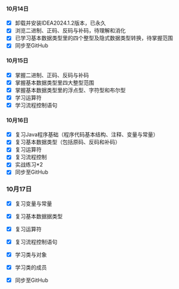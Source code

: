 #### 10月14日

* [x] 卸载并安装IDEA2024.1.2版本，已永久
* [x] 浏览二进制、正码、反码与补码，待理解和消化
* [x] 已学习基本数据类型里的四个整型及隐式数据类型转换，待掌握范围
* [x] 同步至GitHub

#### 10月15日

* [x] 掌握二进制、正码、反码与补码
* [x] 掌握基本数据类型里四大整型范围
* [x] 掌握基本数据类型里的浮点型、字符型和布尔型
* [x] 学习运算符
* [x] 学习流程控制语句

#### 10月16日

* [x] 复习Java程序基础（程序代码基本结构、注释、变量与常量）
* [x] 复习基本数据类型（包括原码、反码和补码）
* [x] 复习运算符
* [x] 复习流程控制
* [x] 实战练习*2
* [x] 同步至GitHub

### 10月17日

* [x] 复习变量与常量
* [x] 复习基本数据据类型
* [x] 复习运算符
* [x] 复习流程控制语句
* [x] 学习类与对象
* [x] 学习类的成员
* [x] 同步至GitHub

